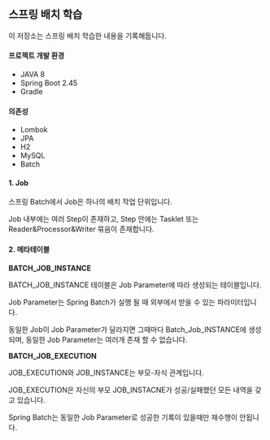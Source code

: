 ## 스프링 배치 학습

이 저장소는 스프링 배치 학습한 내용을 기록해둡니다.

#### 프로젝트 개발 환경
* JAVA 8
* Spring Boot 2.45
* Gradle

#### 의존성
* Lombok
* JPA
* H2
* MySQL
* Batch

#### 1. Job
스프링 Batch에서 Job은 하나의 배치 작업 단위입니다.

Job 내부에는 여러 Step이 존재하고, Step 안에는 Tasklet 또는 Reader&Processor&Writer 묶음이 존재합니다.

#### 2. 메타테이블

**BATCH_JOB_INSTANCE**

BATCH_JOB_INSTANCE 테이블은 Job Parameter에 따라 생성되는 테이블입니다.

Job Parameter는 Spring Batch가 실행 될 때 외부에서 받을 수 있는 파라미터입니다. 

동일한 Job이 Job Parameter가 달라지면 그때마다 Batch_Job_INSTANCE에 생성되며, 동일한 Job Parameter는 여러개 존재 할 수 없습니다.

**BATCH_JOB_EXECUTION**

JOB_EXECUTION와 JOB_INSTANCE는 부모-자식 관계입니다.

JOB_EXECUTION은 자신의 부모 JOB_INSTACNE가 성공/실패했던 모든 내역을 갖고 있습니다.

Spring Batch는 동일한 Job Parameter로 성공한 기록이 있을때만 재수행이 안됩니다.


